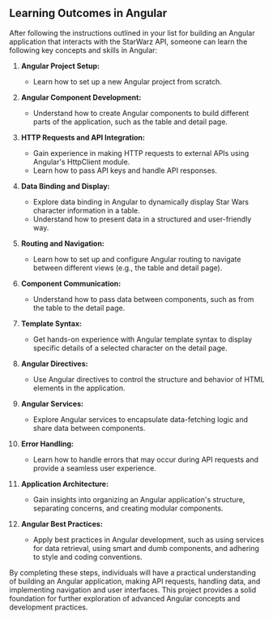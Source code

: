## Learning Outcomes in Angular

After following the instructions outlined in your list for building an Angular application that interacts with the StarWarz API, someone can learn the following key concepts and skills in Angular:

1. **Angular Project Setup:**

   - Learn how to set up a new Angular project from scratch.

2. **Angular Component Development:**

   - Understand how to create Angular components to build different parts of the application, such as the table and detail page.

3. **HTTP Requests and API Integration:**

   - Gain experience in making HTTP requests to external APIs using Angular's HttpClient module.
   - Learn how to pass API keys and handle API responses.

4. **Data Binding and Display:**

   - Explore data binding in Angular to dynamically display Star Wars character information in a table.
   - Understand how to present data in a structured and user-friendly way.

5. **Routing and Navigation:**

   - Learn how to set up and configure Angular routing to navigate between different views (e.g., the table and detail page).

6. **Component Communication:**

   - Understand how to pass data between components, such as from the table to the detail page.

7. **Template Syntax:**

   - Get hands-on experience with Angular template syntax to display specific details of a selected character on the detail page.

8. **Angular Directives:**

   - Use Angular directives to control the structure and behavior of HTML elements in the application.

9. **Angular Services:**

   - Explore Angular services to encapsulate data-fetching logic and share data between components.

10. **Error Handling:**

    - Learn how to handle errors that may occur during API requests and provide a seamless user experience.

11. **Application Architecture:**

    - Gain insights into organizing an Angular application's structure, separating concerns, and creating modular components.

12. **Angular Best Practices:**
    - Apply best practices in Angular development, such as using services for data retrieval, using smart and dumb components, and adhering to style and coding conventions.

By completing these steps, individuals will have a practical understanding of building an Angular application, making API requests, handling data, and implementing navigation and user interfaces. This project provides a solid foundation for further exploration of advanced Angular concepts and development practices.
